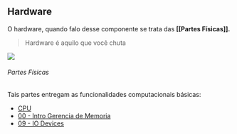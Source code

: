 ## Hardware
O hardware, quando falo desse componente se trata das **[[Partes Físicas]].** 

> Hardware é aquilo que você chuta

![](0e5d5a1a6a8bf2f10c4a715125466045.gif)

###### Partes Físicas
Tais partes entregam as funcionalidades computacionais básicas:
- [CPU](06%20-%20Organization%20of%20the%20Processor.md)
- [00 - Intro Gerencia de Memoria](00%20-%20Intro%20Gerencia%20de%20Memoria.md)
- [09 - IO Devices](09%20-%20IO%20Devices.md)

